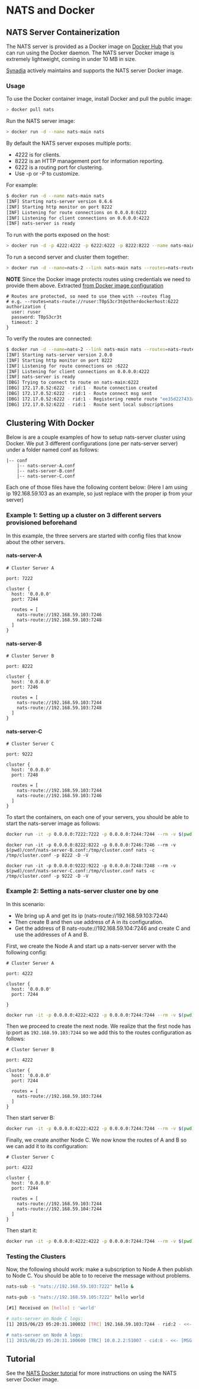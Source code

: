 # NATS and Docker

## NATS Server Containerization

The NATS server is provided as a Docker image on [Docker Hub](https://hub.docker.com/_/nats/) that you can run using the Docker daemon. The NATS server Docker image is extremely lightweight, coming in under 10 MB in size.

[Synadia](https://synadia.com) actively maintains and supports the NATS server Docker image.

### Usage

To use the Docker container image, install Docker and pull the public image:

```bash
> docker pull nats
```

Run the NATS server image:

```bash
> docker run -d --name nats-main nats
```

By default the NATS server exposes multiple ports:

* 4222 is for clients.
* 8222 is an HTTP management port for information reporting.
* 6222 is a routing port for clustering.
* Use -p or -P to customize.

For example:

```bash
$ docker run -d --name nats-main nats
[INF] Starting nats-server version 0.6.6
[INF] Starting http monitor on port 8222
[INF] Listening for route connections on 0.0.0.0:6222
[INF] Listening for client connections on 0.0.0.0:4222
[INF] nats-server is ready
```

To run with the ports exposed on the host:

```bash
> docker run -d -p 4222:4222 -p 6222:6222 -p 8222:8222 --name nats-main nats
```

To run a second server and cluster them together:

```bash
> docker run -d --name=nats-2 --link nats-main nats --routes=nats-route://ruser:T0pS3cr3t@nats-main:6222
```

**NOTE** Since the Docker image protects routes using credentials we need to provide them above. Extracted [from Docker image configuration](https://github.com/nats-io/nats-docker/blob/master/amd64/nats-server.conf#L16-L20)

```text
# Routes are protected, so need to use them with --routes flag
# e.g. --routes=nats-route://ruser:T0pS3cr3t@otherdockerhost:6222
authorization {
  user: ruser
  password: T0pS3cr3t
  timeout: 2
}
```

To verify the routes are connected:

```bash
$ docker run -d --name=nats-2 --link nats-main nats --routes=nats-route://ruser:T0pS3cr3t@nats-main:6222 -DV
[INF] Starting nats-server version 2.0.0
[INF] Starting http monitor on port 8222
[INF] Listening for route connections on :6222
[INF] Listening for client connections on 0.0.0.0:4222
[INF] nats-server is ready
[DBG] Trying to connect to route on nats-main:6222
[DBG] 172.17.0.52:6222 - rid:1 - Route connection created
[DBG] 172.17.0.52:6222 - rid:1 - Route connect msg sent
[DBG] 172.17.0.52:6222 - rid:1 - Registering remote route "ee35d227433a738c729f9422a59667bb"
[DBG] 172.17.0.52:6222 - rid:1 - Route sent local subscriptions
```

## Clustering With Docker

Below is are a couple examples of how to setup nats-server cluster using Docker. We put 3 different configurations \(one per nats-server server\) under a folder named conf as follows:

```text
|-- conf
    |-- nats-server-A.conf
    |-- nats-server-B.conf
    |-- nats-server-C.conf
```

Each one of those files have the following content below: \(Here I am using ip 192.168.59.103 as an example, so just replace with the proper ip from your server\)

### Example 1: Setting up a cluster on 3 different servers provisioned beforehand

In this example, the three servers are started with config files that know about the other servers.

#### nats-server-A

```text
# Cluster Server A

port: 7222

cluster {
  host: '0.0.0.0'
  port: 7244

  routes = [
    nats-route://192.168.59.103:7246
    nats-route://192.168.59.103:7248
  ]
}
```

#### nats-server-B

```text
# Cluster Server B

port: 8222

cluster {
  host: '0.0.0.0'
  port: 7246

  routes = [
    nats-route://192.168.59.103:7244
    nats-route://192.168.59.103:7248
  ]
}
```

#### nats-server-C

```text
# Cluster Server C

port: 9222

cluster {
  host: '0.0.0.0'
  port: 7248

  routes = [
    nats-route://192.168.59.103:7244
    nats-route://192.168.59.103:7246
  ]
}
```

To start the containers, on each one of your servers, you should be able to start the nats-server image as follows:

```bash
docker run -it -p 0.0.0.0:7222:7222 -p 0.0.0.0:7244:7244 --rm -v $(pwd)/conf/nats-server-A.conf:/tmp/cluster.conf nats -c /tmp/cluster.conf -p 7222 -D -V
```

```text
docker run -it -p 0.0.0.0:8222:8222 -p 0.0.0.0:7246:7246 --rm -v $(pwd)/conf/nats-server-B.conf:/tmp/cluster.conf nats -c /tmp/cluster.conf -p 8222 -D -V
```

```text
docker run -it -p 0.0.0.0:9222:9222 -p 0.0.0.0:7248:7248 --rm -v $(pwd)/conf/nats-server-C.conf:/tmp/cluster.conf nats -c /tmp/cluster.conf -p 9222 -D -V
```

### Example 2: Setting a nats-server cluster one by one

In this scenario:

* We bring up A and get its ip \(nats-route://192.168.59.103:7244\)
* Then create B and then use address of A in its configuration.
* Get the address of B nats-route://192.168.59.104:7246 and create C and use the addresses of A and B.

First, we create the Node A and start up a nats-server server with the following config:

```text
# Cluster Server A

port: 4222

cluster {
  host: '0.0.0.0'
  port: 7244

}
```

```bash
docker run -it -p 0.0.0.0:4222:4222 -p 0.0.0.0:7244:7244 --rm -v $(pwd)/conf/nats-server-A.conf:/tmp/cluster.conf nats -c /tmp/cluster.conf -p 4222 -D -V
```

Then we proceed to create the next node. We realize that the first node has ip:port as `192.168.59.103:7244` so we add this to the routes configuration as follows:

```text
# Cluster Server B

port: 4222

cluster {
  host: '0.0.0.0'
  port: 7244

  routes = [
    nats-route://192.168.59.103:7244
  ]
}
```

Then start server B:

```bash
docker run -it -p 0.0.0.0:4222:4222 -p 0.0.0.0:7244:7244 --rm -v $(pwd)/conf/nats-server-B.conf:/tmp/cluster.conf nats -c /tmp/cluster.conf -p 4222 -D -V
```

Finally, we create another Node C. We now know the routes of A and B so we can add it to its configuration:

```text
# Cluster Server C

port: 4222

cluster {
  host: '0.0.0.0'
  port: 7244

  routes = [
    nats-route://192.168.59.103:7244
    nats-route://192.168.59.104:7244
  ]
}
```

Then start it:

```bash
docker run -it -p 0.0.0.0:4222:4222 -p 0.0.0.0:7244:7244 --rm -v $(pwd)/conf/nats-server-C.conf:/tmp/cluster.conf nats -c /tmp/cluster.conf -p 9222 -D -V
```

### Testing the Clusters

Now, the following should work: make a subscription to Node A then publish to Node C. You should be able to to receive the message without problems.

```bash
nats-sub -s "nats://192.168.59.103:7222" hello &

nats-pub -s "nats://192.168.59.105:7222" hello world

[#1] Received on [hello] : 'world'

# nats-server on Node C logs:
[1] 2015/06/23 05:20:31.100032 [TRC] 192.168.59.103:7244 - rid:2 - <<- [MSG hello RSID:8:2 5]

# nats-server on Node A logs:
[1] 2015/06/23 05:20:31.100600 [TRC] 10.0.2.2:51007 - cid:8 - <<- [MSG hello 2 5]
```

## Tutorial

See the [NATS Docker tutorial](https://github.com/nats-io/nats.docs/tree/51fc56e3090645f7cedb242415e2d5361e1807e7/nats_docker/tutorial.md) for more instructions on using the NATS server Docker image.


